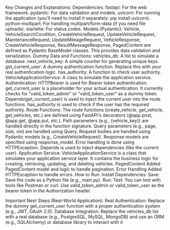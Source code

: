 Key Changes and Explanations:
Dependencies:
fastapi: For the web framework.
pydantic: For data validation and models.
uvicorn: For running the application (you'll need to install it separately: pip install uvicorn).
python-multipart: For handling multipart/form-data (if you need file uploads).
starlette: For status codes.
Models (Pydantic):
Vehicle, VehicleSearchCondition, CreateVehicleRequest, UpdateVehicleRequest, MaintenanceRequest, UpdateMileageRequest, VehicleResponse, CreateVehicleResponse, ResultMessageResponse, PagedContent are defined as Pydantic BaseModel classes. This provides data validation and serialization.
Dummy Data and Functions:
vehicles_db: A list to simulate a database.
next_vehicle_key: A simple counter for generating unique keys.
get_current_user: A dummy authentication function. Replace this with your real authentication logic.
has_authority: A function to check user authority.
VehicleApplicationService: A class to simulate the application service.
Authentication:
HTTPBearer is used for Bearer token authentication.
get_current_user is a placeholder for your actual authentication. It currently checks for "valid_token_admin" or "valid_token_user" as a dummy token.
Depends(get_current_user) is used to inject the current user into the route functions.
has_authority is used to check if the user has the required authority.
Route Functions:
The route functions (create_vehicle, get_vehicle, get_vehicles, etc.) are defined using FastAPI's decorators (@app.post, @app.get, @app.put, etc.).
Path parameters (e.g., {vehicle_key}) are handled directly in the function signature.
Query parameters (e.g., page, size, vin) are handled using Query.
Request bodies are handled using Pydantic models (e.g., CreateVehicleRequest).
Response models are specified using response_model.
Error handling is done using HTTPException.
Depends is used to inject dependencies (like the current user).
Application Service:
VehicleApplicationService is a class that simulates your application service layer. It contains the business logic for creating, retrieving, updating, and deleting vehicles.
PagedContent
Added PagedContent model and logic to handle pagination.
Error Handling
Added HTTPException to handle errors.
How to Run:
Install Dependencies:
Save: Save the code as a Python file (e.g., main.py).
Run:
Test:
You can test with tools like Postman or curl.
Use valid_token_admin or valid_token_user as the bearer token in the Authorization header.

Important Next Steps (Real-World Application):
Real Authentication: Replace the dummy get_current_user function with a proper authentication system (e.g., JWT, OAuth 2.0).
Database Integration: Replace the vehicles_db list with a real database (e.g., PostgreSQL, MySQL, MongoDB) and use an ORM (e.g., SQLAlchemy) or database library to interact with it